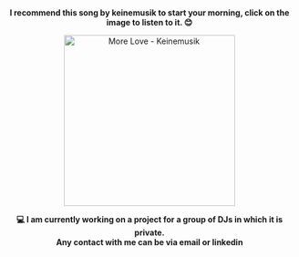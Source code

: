 <div align="center" style="margin-top: 50px; margin-bottom: 50px;">

**I recommend this song by keinemusik to start your morning, click on the image to listen to it. 😊**

<a href="https://open.spotify.com/intl-es/track/70ofkwt6aIb4bPQ51OQMQO?si=5e20666bcf5e4047">
    <img src="https://i.scdn.co/image/ab67616d00001e02e0cc562977affaa7477aab6b" alt="More Love - Keinemusik" width="300px">
</a>


**💻 I am currently working on a project for a group of DJs in which it is private.**
<br>
**Any contact with me can be via email or linkedin**

</div>
